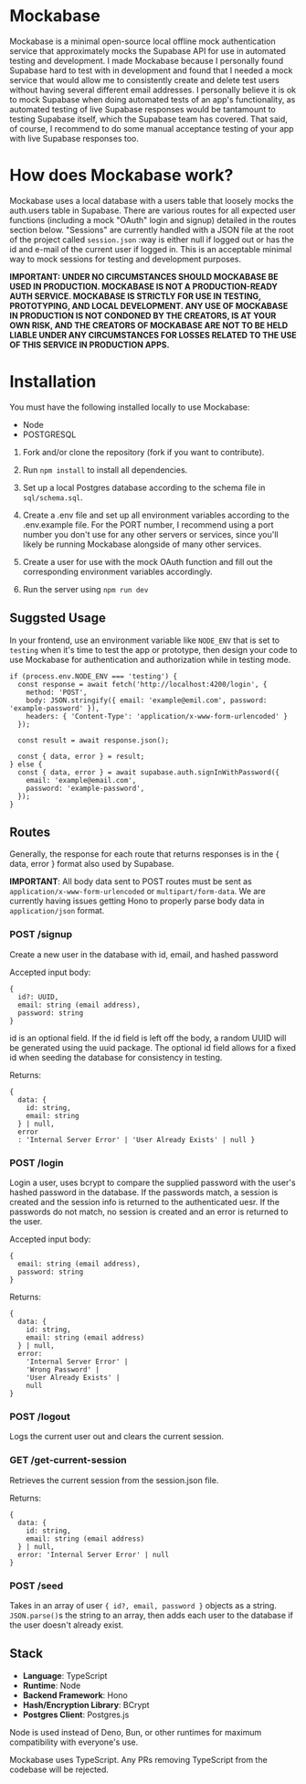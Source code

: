 # Mockabase

Mockabase is a minimal open-source local offline mock authentication service that approximately mocks the Supabase API for use in automated testing and development.  I made Mockabase because I personally found Supabase hard to test with in development and found that I needed a mock service that would allow me to consistently create and delete test users without having several different email addresses.  I personally believe it is ok to mock Supabase when doing automated tests of an app's functionality, as automated testing of live Supabase responses would be tantamount to testing Supabase itself, which the Supabase team has covered.  That said, of course, I recommend to do some manual acceptance testing of your app with live Supabase responses too.

# How does Mockabase work?
Mockabase uses a local database with a users table that loosely mocks the auth.users table in Supabase.  There are various routes for all expected user functions (including a mock "OAuth" login and signup) detailed in the routes section below.  "Sessions" are currently handled with a JSON file at the root of the project called ```session.json``` :way is either null if logged out or has the id and e-mail of the current user if logged in.  This is an acceptable minimal way to mock sessions for testing and development purposes.

**IMPORTANT: UNDER NO CIRCUMSTANCES SHOULD MOCKABASE BE USED IN PRODUCTION.  MOCKABASE IS NOT A PRODUCTION-READY AUTH SERVICE.  MOCKABASE IS STRICTLY FOR USE IN TESTING, PROTOTYPING, AND LOCAL DEVELOPMENT.  ANY USE OF MOCKABASE IN PRODUCTION IS NOT CONDONED BY THE CREATORS, IS AT YOUR OWN RISK, AND THE CREATORS OF MOCKABASE ARE NOT TO BE HELD LIABLE UNDER ANY CIRCUMSTANCES FOR LOSSES RELATED TO THE USE OF THIS SERVICE IN PRODUCTION APPS.**

# Installation

You must have the following installed locally to use Mockabase:
* Node
* POSTGRESQL

1.  Fork and/or clone the repository (fork if you want to contribute).

2.  Run ```npm install``` to install all dependencies.

3.  Set up a local Postgres database according to the schema file in ```sql/schema.sql```.

4.  Create a .env file and set up all environment variables according to the .env.example file.  For the PORT number, I recommend using a port number you don't use for any other servers or services, since you'll likely be running Mockabase alongside of many other services.

5.  Create a user for use with the mock OAuth function and fill out the corresponding environment variables accordingly.

6.  Run the server using ```npm run dev```

## Suggsted Usage
In your frontend, use an environment variable like ```NODE_ENV``` that is set to ```testing``` when it's time to test the app or prototype, then design your code to use Mockabase for authentication and authorization while in testing mode.

```
if (process.env.NODE_ENV === 'testing') {
  const response = await fetch('http://localhost:4200/login', {
    method: 'POST',
    body: JSON.stringify({ email: 'example@emil.com', password: 'example-password' }),
    headers: { 'Content-Type': 'application/x-www-form-urlencoded' }
  });

  const result = await response.json();

  const { data, error } = result;
} else {
  const { data, error } = await supabase.auth.signInWithPassword({
    email: 'example@email.com',
    password: 'example-password',
  });
}
```

## Routes
Generally, the response for each route that returns responses is in the { data, error } format also used by Supabase.

**IMPORTANT**: All body data sent to POST routes must be sent as ```application/x-www-form-urlencoded``` or ```multipart/form-data```.  We are currently having issues getting Hono to properly parse body data in ```application/json``` format.

### **POST** /signup
Create a new user in the database with id, email, and hashed password

Accepted input body:
```
{
  id?: UUID,
  email: string (email address),
  password: string
}
```
id is an optional field.  If the id field is left off the body, a random UUID will be generated using the uuid package.  The optional id field allows for a fixed id when seeding the database for consistency in testing.

Returns:
```
{
  data: {
    id: string,
    email: string
  } | null,
  error
  : 'Internal Server Error' | 'User Already Exists' | null }
```

### **POST** /login
Login a user, uses bcrypt to compare the supplied password with the user's hashed password in the database.  If the passwords match, a session is created and the session info is returned to the authenticated uesr.  If the passwords do not match, no session is created and an error is returned to the user.

Accepted input body:
```
{
  email: string (email address),
  password: string
}
```
Returns:
```
{
  data: {
    id: string,
    email: string (email address)
  } | null,
  error:
    'Internal Server Error' |
    'Wrong Password' |
    'User Already Exists' |
    null
}
```

### **POST** /logout
Logs the current user out and clears the current session.

### **GET** /get-current-session
Retrieves the current session from the session.json file.

Returns:
```
{
  data: {
    id: string,
    email: string (email address)
  } | null,
  error: 'Internal Server Error' | null
}
```

### **POST** /seed
Takes in an array of user ```{ id?, email, password }``` objects as a string. ```JSON.parse()```s the string to an array, then adds each user to the database if the user doesn't already exist.

## Stack
* **Language**: TypeScript
* **Runtime**: Node
* **Backend Framework**: Hono
* **Hash/Encryption Library**: BCrypt
* **Postgres Client**: Postgres.js

Node is used instead of Deno, Bun, or other runtimes for maximum compatibility with everyone's use.

Mockabase uses TypeScript.  Any PRs removing TypeScript from the codebase will be rejected.
